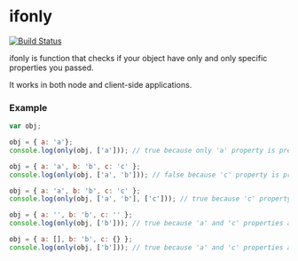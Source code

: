 # ifonly

[![Build Status](https://travis-ci.org/goschevski/ifonly.svg?branch=master)](https://travis-ci.org/goschevski/ifonly)

ifonly is function that checks if your object have only and only specific properties you passed.

It works in both node and client-side applications.

### Example

```javascript
var obj;

obj = { a: 'a'};
console.log(only(obj, ['a'])); // true because only 'a' property is present

obj = { a: 'a', b: 'b', c: 'c' };
console.log(only(obj, ['a', 'b'])); // false because 'c' property is present

obj = { a: 'a', b: 'b', c: 'c' };
console.log(only(obj, ['a', 'b'], ['c'])); // true because 'c' property is ignored

obj = { a: '', b: 'b', c: '' };
console.log(only(obj, ['b'])); // true because 'a' and 'c' properties are empty

obj = { a: [], b: 'b', c: {} };
console.log(only(obj, ['b'])); // true because 'a' and 'c' properties are empty
```
